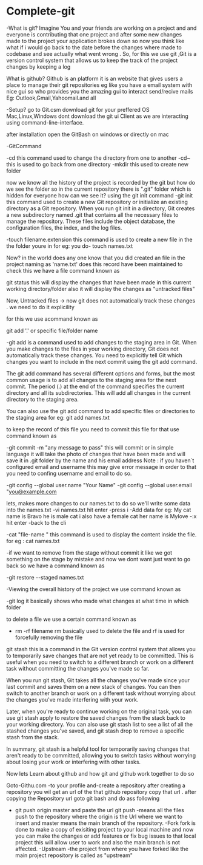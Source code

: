 # Complete-git
-What is git?
Imagine You and your friends are working on a project and 
and everyone is contributing that one project and after some new changes made to the project your application brokes down 
so now you think like what if i would go back to the date before the changes where made to codebase and see actually what went wrong .
So, for this we use git ,Git is a version control system that allows us to keep the track of the project changes  by keeping a log

What is github?
Github is an platform it is an website that gives users a place to manage their git repositories
eg like you have a email system with nice gui so who provides you the amazing gui to interact send/recive mails
Eg: Outlook,Gmail,Yahoomail.and all 


-Setup?
go to Git.csm 
 download git for your preffered OS Mac,Linux,Windows
dont download the git ui Client as we are interacting using command-line-interface.

after installation open the GitBash on windows or directly on mac

-GitCommand

-cd 
 this command used to change the directory from one to        another 
-cd~
 this is used to go back from one directory
-mkdir 
 this used to create new folder

now we know all the history of the project is recorded by the git but how do we see the folder so in the current repository there is ".git" folder which is hidden for everyone
how can we see it?
using the git init command
-git init
this command used to create a new Git repository or initialize an existing directory as a Git repository. When you run git init in a directory, Git creates a new subdirectory named .git that contains all the necessary files to manage the repository. These files include the object database, the configuration files, the index, and the log files.

-touch filename.extension
 this command is used to create a new file in the the folder youre in
	for eg: you do- 
		touch names.txt

Now? in the world does any one know that you did created an file in the project naming as 'name.txt' does this record have been maintained to check this we have a file command known as

git status
this will display the changes that have been made  in this current working directory/folder also it will display the changes as "untracked files"

Now,
Untracked files -> now git does not automatically track these changes .
we need to do it explicility 

for this we use  acommand known as

git add '.' or specific file/folder name

-git add
is a command used to add changes to the staging area in Git. When you make changes to the files in your working directory, Git does not automatically track these changes. You need to explicitly tell Git which changes you want to include in the next commit using the git add command.

The git add command has several different options and forms, but the most common usage is to add all changes to the staging area for the next commit.
The period (.) at the end of the command specifies the current directory and all its subdirectories. This will add all changes in the current directory to the staging area.

You can also use the git add command to add specific files or directories to the staging area
	for eg:
		git add names.txt

to keep the record of this file you need to commit this file for that use command known as

-git commit -m "any message to pass"
	this will commit or in simple language it will take the photo of changes that have been made and will save it in .git folder by the name and his email address
Note : if you haven`t configured email and username this may give error message 
	 in order to that you need to confing username and email to do so.

-git config --global user.name "Your Name"
-git config --global user.email "you@example.com


lets, makes more changes to our names.txt 
 to do so we'll write some data into the names.txt 
-vi names.txt hit enter
	-press i
	-Add data for eg:
		My cat name is
		Bravo he is male cat
		i also have a female cat
		her name is Mylove
	-:x hit enter 
-back to the cli 

-cat "file-name "
 this command is used to display the content inside the file.
	for eg :
		cat names.txt


-if we want to remove from the stage without commit it like we got something on the stage by mistake and now we dont want just want to go back so we have a command known as

-git restore --staged names.txt

-Viewing the overall history of the project we use command known as

-git log
	it basically shows who made what changes at what time in which folder


to delete a file we use a certain command known as

* rm -rf filename
	rm basically used to delete the file and rf is used for forcefully removing the file

git stash
this is a command in the Git version control system that allows you to temporarily save changes that are not yet ready to be committed. This is useful when you need to switch to a different branch or work on a different task without committing the changes you've made so far.

When you run git stash, Git takes all the changes you've made since your last commit and saves them on a new stack of changes. You can then switch to another branch or work on a different task without worrying about the changes you've made interfering with your work.

Later, when you're ready to continue working on the original task, you can use git stash apply to restore the saved changes from the stack back to your working directory. You can also use git stash list to see a list of all the stashed changes you've saved, and git stash drop to remove a specific stash from the stack.

In summary, git stash is a helpful tool for temporarily saving changes that aren't ready to be committed, allowing you to switch tasks without worrying about losing your work or interfering with other tasks.

Now lets Learn about github and how git and github work together
to do so

Goto-Githu.com -to your profile and-create a repository
after creating a repository you wil get an url of the that github repository copy that url .
after copying the Repository url goto git bash and do ass following
- git push origin master and paste the url 
	git push -means all the files push to the repository where the origin is the Url where we want to insert and master means the main branch of the repository.
-Fork
	fork is done to make a copy of exisiting project to your local machine and now you can make the changes or add features or fix bug issues to that local project 
	this will allow user to work and also the main branch is not affected. 
-Upstream 
-the project from where you have forked like the main project repository is called as "upstream"  

